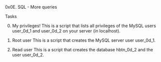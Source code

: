 0x0E. SQL - More queries

Tasks

0. My privileges!
This is a script that lists all privileges of the MySQL users user_0d_1 and user_0d_2 on your server (in localhost).

1. Root user
This is a script that creates the MySQL server user user_0d_1.

2. Read user
This is a script that creates the database hbtn_0d_2 and the user user_0d_2.
